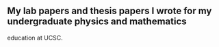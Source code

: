 ## My lab papers and thesis papers I wrote for my undergraduate physics and mathematics
education at UCSC.
